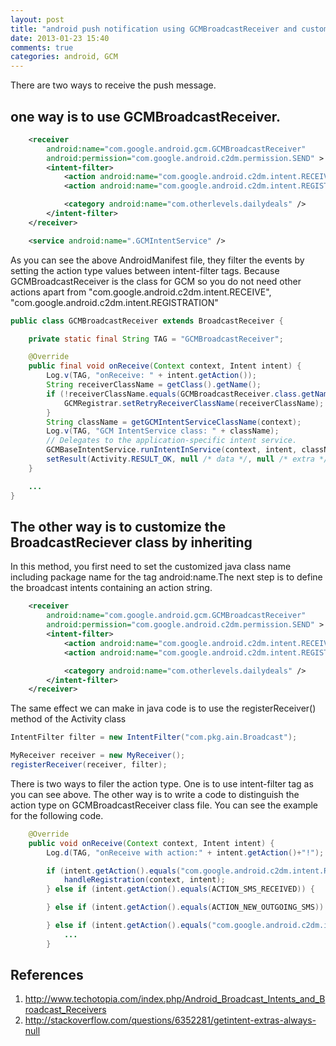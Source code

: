 ```yaml
---
layout: post
title: "android push notification using GCMBroadcastReceiver and customized BroadcastReciever"
date: 2013-01-23 15:40
comments: true
categories: android, GCM
---
```


There are two ways to receive the push message.

## one way is to use GCMBroadcastReceiver.

``` xml AndroidManifest.xml
    <receiver
		android:name="com.google.android.gcm.GCMBroadcastReceiver"
		android:permission="com.google.android.c2dm.permission.SEND" >
		<intent-filter>
			<action android:name="com.google.android.c2dm.intent.RECEIVE" />
			<action android:name="com.google.android.c2dm.intent.REGISTRATION" />

            <category android:name="com.otherlevels.dailydeals" />
		</intent-filter>
	</receiver>

	<service android:name=".GCMIntentService" />
```

As you can see the above AndroidManifest file, they filter the events by setting the action type values between intent-filter tags.
Because GCMBroadcastReceiver is the class for GCM so you do not need other actions apart from "com.google.android.c2dm.intent.RECEIVE", "com.google.android.c2dm.intent.REGISTRATION"

``` java GCMBroadcastReceiver class https://code.google.com/p/gcm/source/browse/gcm-client/src/com/google/android/gcm/GCMBroadcastReceiver.java
public class GCMBroadcastReceiver extends BroadcastReceiver {

    private static final String TAG = "GCMBroadcastReceiver";

    @Override
    public final void onReceive(Context context, Intent intent) {
        Log.v(TAG, "onReceive: " + intent.getAction());
        String receiverClassName = getClass().getName();
        if (!receiverClassName.equals(GCMBroadcastReceiver.class.getName())) {
            GCMRegistrar.setRetryReceiverClassName(receiverClassName);
        }
        String className = getGCMIntentServiceClassName(context);
        Log.v(TAG, "GCM IntentService class: " + className);
        // Delegates to the application-specific intent service.
        GCMBaseIntentService.runIntentInService(context, intent, className);
        setResult(Activity.RESULT_OK, null /* data */, null /* extra */);
    }

    ...
}
```

## The other way is to customize the BroadcastReciever class by inheriting

In this method, you first need to set the customized java class name including package name for the tag android:name.The next step is to define the broadcast intents containing an action string.

``` xml AndroidManifest.xml
	<receiver
		android:name="com.google.android.gcm.GCMBroadcastReceiver"
		android:permission="com.google.android.c2dm.permission.SEND" >
		<intent-filter>
			<action android:name="com.google.android.c2dm.intent.RECEIVE" />
			<action android:name="com.google.android.c2dm.intent.REGISTRATION" />

			<category android:name="com.otherlevels.dailydeals" />
		</intent-filter>
	</receiver>
```
The same effect we can make in java code is to use the registerReceiver() method of the Activity class

``` java
IntentFilter filter = new IntentFilter("com.pkg.ain.Broadcast");

MyReceiver receiver = new MyReceiver();
registerReceiver(receiver, filter);
```

There is two ways to filer the action type. One is to use intent-filter tag as you can see above. The other way is to write a code to distinguish the action type on GCMBroadcastReceiver class file. You can see the example for the following code.

``` java onReceive function
    @Override
    public void onReceive(Context context, Intent intent) {
        Log.d(TAG, "onReceive with action:" + intent.getAction()+"!");

        if (intent.getAction().equals("com.google.android.c2dm.intent.REGISTRATION")) {
            handleRegistration(context, intent);
        } else if (intent.getAction().equals(ACTION_SMS_RECEIVED)) {

        } else if (intent.getAction().equals(ACTION_NEW_OUTGOING_SMS)) {

        } else if (intent.getAction().equals("com.google.android.c2dm.intent.RECEIVE")) {
            ...
        }
```

## References

1. http://www.techotopia.com/index.php/Android_Broadcast_Intents_and_Broadcast_Receivers
2. http://stackoverflow.com/questions/6352281/getintent-extras-always-null
